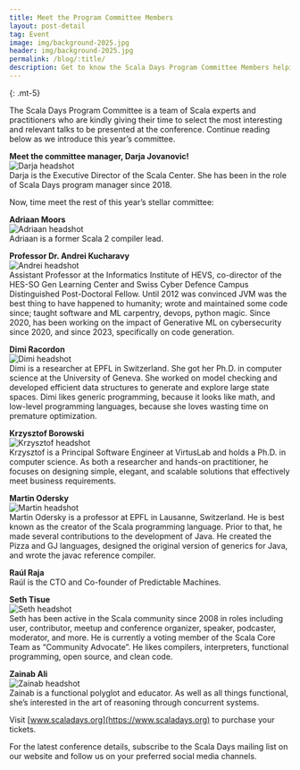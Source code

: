 ```yaml
---
title: Meet the Program Committee Members
layout: post-detail
tag: Event
image: img/background-2025.jpg
header: img/background-2025.jpg
permalink: /blog/:title/
description: Get to know the Scala Days Program Committee Members helping shape this year's conference.
---
```

{: .mt-5}

The Scala Days Program Committee is a team of Scala experts and practitioners who are kindly giving their time to select the most interesting and relevant talks to be presented at the conference. Continue reading below as we introduce this year’s committee.

**Meet the committee manager, Darja Jovanovic!**  
![Darja headshot](/img/assets/team/darja-jovanovic.jpg)  
Darja is the Executive Director of the Scala Center. She has been in the role of Scala Days program manager since 2018.

Now, time meet the rest of this year’s stellar committee:

**Adriaan Moors**  
![Adriaan headshot](/img/assets/team/AdriaanMoors.jpeg)  
Adriaan is a former Scala 2 compiler lead.

**Professor Dr. Andrei Kucharavy**  
![Andrei headshot](/img/assets/team/AndreiKucharavy.JPG)  
Assistant Professor at the Informatics Institute of HEVS, co-director of the HES-SO Gen Learning Center and Swiss Cyber Defence Campus Distinguished Post-Doctoral Fellow. Until 2012 was convinced JVM was the best thing to have happened to humanity; wrote and maintained some code since; taught software and ML carpentry, devops, python magic. Since 2020, has been working on the impact of Generative ML on cybersecurity since 2020, and since 2023, specifically on code generation.

**Dimi Racordon**  
![Dimi headshot](/img/assets/team/DimiRacordon.jpeg)  
Dimi is a researcher at EPFL in Switzerland. She got her Ph.D. in computer science at the University of Geneva. She worked on model checking and developed efficient data structures to generate and explore large state spaces. Dimi likes generic programming, because it looks like math, and low-level programming languages, because she loves wasting time on premature optimization.

**Krzysztof Borowski**  
![Krzysztof headshot](/img/assets/workshops/KrzysztofBorowski.jpg)  
Krzysztof is a Principal Software Engineer at VirtusLab and holds a Ph.D. in computer science. As both a researcher and hands-on practitioner, he focuses on designing simple, elegant, and scalable solutions that effectively meet business requirements.

**Martin Odersky**  
![Martin headshot](/img/assets/team/martin-odersky.jpg)  
Martin Odersky is a professor at EPFL in Lausanne, Switzerland. He is best known as the creator of the Scala programming language. Prior to that, he made several contributions to the development of Java. He created the Pizza and GJ languages, designed the original version of generics for Java, and wrote the javac reference compiler.

**Raúl Raja**  
Raúl is the CTO and Co-founder of Predictable Machines.

**Seth Tisue**  
![Seth headshot](/img/assets/team/SethTisue.JPG)  
Seth has been active in the Scala community since 2008 in roles including user, contributor, meetup and conference organizer, speaker, podcaster, moderator, and more. He is currently a voting member of the Scala Core Team as “Community Advocate”. He likes compilers, interpreters, functional programming, open source, and clean code.

**Zainab Ali**  
![Zainab headshot](/img/assets/workshops/ZainabAli.jpg)  
Zainab is a functional polyglot and educator. As well as all things functional, she’s interested in the art of reasoning through concurrent systems.

Visit [www.scaladays.org](https://www.scaladays.org) to purchase your tickets.  

For the latest conference details, subscribe to the Scala Days mailing list on our website and follow us on your preferred social media channels.

